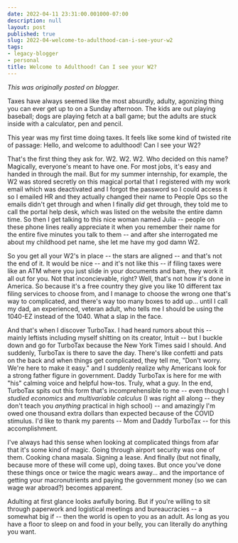 ```yaml
---
date: 2022-04-11 23:31:00.001000-07:00
description: null
layout: post
published: true
slug: 2022-04-welcome-to-adulthood-can-i-see-your-w2
tags:
- legacy-blogger
- personal
title: Welcome to Adulthood! Can I see your W2?
---
```



*This was originally posted on blogger.*

Taxes have always seemed like the most absurdly, adulty, agonizing thing you can ever get up to on a Sunday afternoon. The kids are out playing baseball; dogs are playing fetch at a ball game; but the adults are stuck inside with a calculator, pen and pencil.

This year was my first time doing taxes. It feels like some kind of twisted rite of passage: Hello, and welcome to adulthood! Can I see your W2?

That's the first thing they ask for. W2. W2. W2. Who decided on this name? Magically, everyone's meant to have one. For most jobs, it's easy and handed in through the mail. But for my summer internship, for example, the W2 was stored secretly on this magical portal that I registered with my work email which was deactivated and I forgot the password so I could access it so I emailed HR and they actually changed their name to People Ops so the emails didn't get through and when I finally *did* get through, they told me to call the portal help desk, which was listed on the website the entire damn time. So then I get talking to this nice woman named Julia -- people on these phone lines really appreciate it when you remember their name for the entire five minutes you talk to them -- and after she interrogated me about my childhood pet name, she let me have my god damn W2.

So you get all your W2's in place -- the stars are aligned -- and that's not the end of it. It would be nice -- and it's not like this -- if filing taxes were like an ATM where you just slide in your documents and bam, they work it all out for you. Not that inconcievable, right? Well, that's not how it's done in America. So because it's a free country they give you like 10 different tax filing services to choose from, and I manage to choose the wrong one that's way to complicated, and there's way too many boxes to add up... until I call my dad, an experienced, veteran adult, who tells me I should be using the 1040-EZ instead of the 1040. What a slap in the face.

And that's when I discover TurboTax. I had heard rumors about this -- mainly leftists including myself shitting on its creator, Intuit -- but I buckle down and go for TurboTax because the New York Times said I should. And suddenly, TurboTax is there to save the day. There's like confetti and pats on the back and when things get complicated, they tell me, "Don't worry. We're here to make it easy." and I suddenly realize why Americans look for a strong father figure in government. Daddy TurboTax is here for me with "his" calming voice and helpful how-tos. Truly, what a guy. In the end, TurboTax spits out this form that's incomprehensible to me -- even though I *studied economics* and *multivariable calculus* (I was right all along -- they don't teach you *anything* practical in high school) -- and amazingly I'm owed one thousand extra dollars than expected because of the COVID stimulus. I'd like to thank my parents -- Mom and Daddy TurboTax -- for this accomplishment.

I've always had this sense when looking at complicated things from afar that it's some kind of magic. Going through airport security was one of them. Cooking chana masala. Signing a lease. And finally (but not finally, because more of these will come up), doing taxes. But once you've done these things once or twice the magic wears away... and the importance of getting your macronutrients and paying the government money (so we can wage war abroad?) becomes apparent.

Adulting at first glance looks awfully boring. But if you're willing to sit through paperwork and logistical meetings and bureaucracies -- a somewhat big if -- then the world is open to you as an adult. As long as you have a floor to sleep on and food in your belly, you can literally do anything you want.

